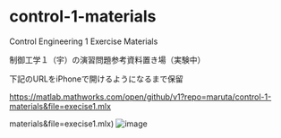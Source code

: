 # control-1-materials
Control Engineering 1 Exercise Materials

制御工学１（宇）の演習問題参考資料置き場（実験中）

下記のURLをiPhoneで開けるようになるまで保留  

https://matlab.mathworks.com/open/github/v1?repo=maruta/control-1-materials&file=execise1.mlx

materials&file=execise1.mlx)
![image](https://user-images.githubusercontent.com/486675/235325939-9a080873-a722-4779-a43b-243285ce1bcf.png)

